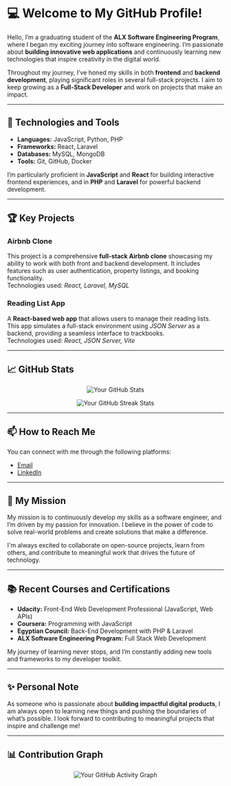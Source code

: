 # 💻 Welcome to My GitHub Profile!

Hello, I’m a graduating student of the **ALX Software Engineering Program**, where I began my exciting journey into software engineering. I’m passionate about **building innovative web applications** and continuously learning new technologies that inspire creativity in the digital world.

Throughout my journey, I’ve honed my skills in both **frontend** and **backend development**, playing significant roles in several full-stack projects. I aim to keep growing as a **Full-Stack Developer** and work on projects that make an impact.

---

## 🚀 Technologies and Tools

- **Languages:** JavaScript, Python, PHP  
- **Frameworks:** React, Laravel  
- **Databases:** MySQL, MongoDB  
- **Tools:** Git, GitHub, Docker  

I’m particularly proficient in **JavaScript** and **React** for building interactive frontend experiences, and in **PHP** and **Laravel** for powerful backend development.

---

## 🏆 Key Projects

### Airbnb Clone  
This project is a comprehensive **full-stack Airbnb clone** showcasing my ability to work with both front and backend development. It includes features such as user authentication, property listings, and booking functionality.  
Technologies used: _React, Laravel, MySQL_

### Reading List App  
A **React-based web app** that allows users to manage their reading lists. This app simulates a full-stack environment using _JSON Server_ as a backend, providing a seamless interface to trackbooks.  
Technologies used: _React, JSON Server, Vite_

---

## 📈 GitHub Stats

<p align="center">
  <img src="https://github-readme-stats.vercel.app/api?username=shaimaayosef&show_icons=true&theme=radical" alt="Your GitHub Stats">
</p>
<p align="center">
  <img src="https://github-readme-streak-stats.herokuapp.com/?user=shaimaayosef&theme=radical" alt="Your GitHub Streak Stats">
</p>

---

## 📫 How to Reach Me

You can connect with me through the following platforms:
- [Email](shimaa.sayed8888@gmail.com)
- [LinkedIn](https://www.linkedin.com/in/shaimaa-sayed88)

---

## 🌟 My Mission

My mission is to continuously develop my skills as a software engineer, and I’m driven by my passion for innovation. I believe in the power of code to solve real-world problems and create solutions that make a difference.

I'm always excited to collaborate on open-source projects, learn from others, and contribute to meaningful work that drives the future of technology.

---

## 📚 Recent Courses and Certifications

- **Udacity:** Front-End Web Development Professional (JavaScript, Web APIs)  
- **Coursera:** Programming with JavaScript  
- **Egyptian Council:** Back-End Development with PHP & Laravel  
- **ALX Software Engineering Program:** Full Stack Web Development  

My journey of learning never stops, and I’m constantly adding new tools and frameworks to my developer toolkit.

---

## ✨ Personal Note

As someone who is passionate about **building impactful digital products**, I am always open to learning new things and pushing the boundaries of what’s possible. I look forward to contributing to meaningful projects that inspire and challenge me!

---

## 📊 Contribution Graph

<p align="center">
  <img src="https://activity-graph.herokuapp.com/graph?username=shaimaayosef&theme=react-dark" alt="Your GitHub Activity Graph">
</p>


